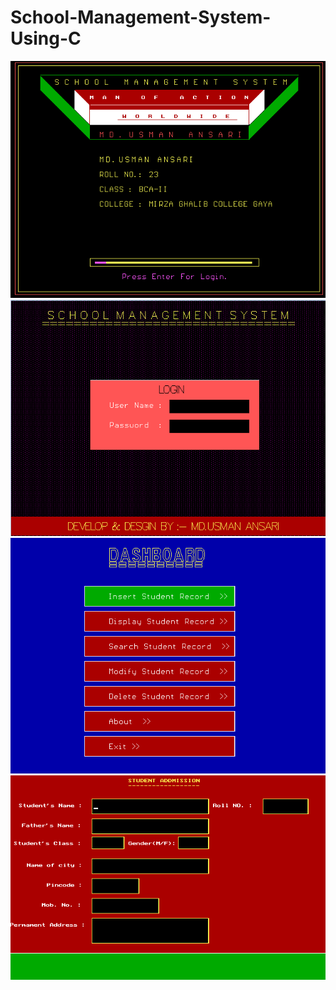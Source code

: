 # School-Management-System-Using-C

![screen_shot](screenshots/Capture.PNG)
![screen_shot](screenshots/login.PNG)
![screen_shot](screenshots/Dashboard.PNG)
![screen_shot](screenshots/Admission.PNG)